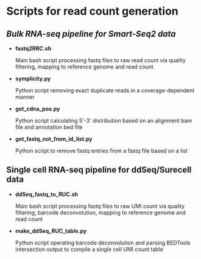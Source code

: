 # **Scripts for read count generation**

## *Bulk RNA-seq pipeline for Smart-Seq2 data*

-   **fastq2RRC.sh**

    Main bash script processing fastq files to raw read count via quality filtering, mapping to reference genome and read count

-   **symplicity.py**

    Python script removing exact duplicate reads in a coverage-dependent manner

-   **get_cdna_pos.py**

    Python script calculating 5'-3' distribution based on an alignment bam file and annotation bed file

-   **get_fastq_not_from_id_list.py**

    Python script to remove fastq entries from a fastq file based on a list

## Single cell RNA-seq pipeline for ddSeq/Surecell data

-   **ddSeq_fastq_to_RUC.sh**

    Main bash script processing fastq files to raw UMI count via quality filtering, barcode deconvolution, mapping to reference genome and read count

-   **make_ddSeq_RUC_table.py**

    Python script operating barcode deconvolution and parsing BEDTools intersection output to compile a single cell UMI count table

